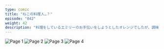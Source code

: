 ```yaml
---
type: comic
title: "ねこの料理人…？"
episode: "042"
weight: 42
description: "料理をしているエミリーのお手伝いをしようとしたオレンジでしたが、調味料を入れるのを忘れて失敗しました… 😭"
---
```


![Page 1](cut-1.jpg)
![Page 2](cut-2.jpg)
![Page 3](cut-3.jpg)
![Page 4](cut-4.jpg)
